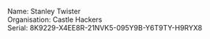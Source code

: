 Name: Stanley Twister    
Organisation: Castle Hackers  
Serial: 8K9229-X4EE8R-21NVK5-095Y9B-Y6T9TY-H9RYX8
